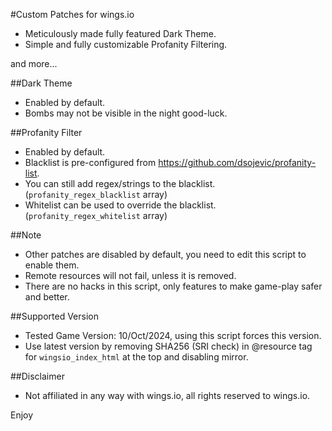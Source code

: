 #Custom Patches for wings.io
- Meticulously made fully featured Dark Theme.
- Simple and fully customizable Profanity Filtering.

and more...

##Dark Theme
- Enabled by default.
- Bombs may not be visible in the night good-luck.

##Profanity Filter
- Enabled by default.
- Blacklist is pre-configured from https://github.com/dsojevic/profanity-list.
- You can still add regex/strings to the blacklist. (`profanity_regex_blacklist` array)
- Whitelist can be used to override the blacklist. (`profanity_regex_whitelist` array)

##Note
- Other patches are disabled by default, you need to edit this script to enable them.
- Remote resources will not fail, unless it is removed.
- There are no hacks in this script, only features to make game-play safer and better.

##Supported Version
- Tested Game Version: 10/Oct/2024, using this script forces this version.
- Use latest version by removing SHA256 (SRI check) in @resource tag for `wingsio_index_html` at the top and disabling mirror.

##Disclaimer
- Not affiliated in any way with wings.io, all rights reserved to wings.io.

Enjoy
